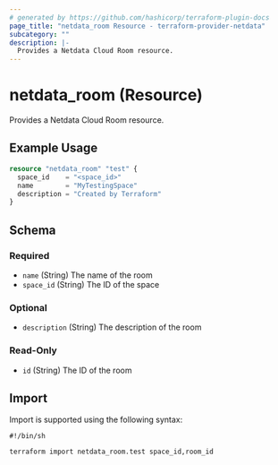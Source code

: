 ```yaml
---
# generated by https://github.com/hashicorp/terraform-plugin-docs
page_title: "netdata_room Resource - terraform-provider-netdata"
subcategory: ""
description: |-
  Provides a Netdata Cloud Room resource.
---
```


# netdata_room (Resource)

Provides a Netdata Cloud Room resource.

## Example Usage

```terraform
resource "netdata_room" "test" {
  space_id    = "<space_id>"
  name        = "MyTestingSpace"
  description = "Created by Terraform"
}
```

<!-- schema generated by tfplugindocs -->
## Schema

### Required

- `name` (String) The name of the room
- `space_id` (String) The ID of the space

### Optional

- `description` (String) The description of the room

### Read-Only

- `id` (String) The ID of the room

## Import

Import is supported using the following syntax:

```shell
#!/bin/sh

terraform import netdata_room.test space_id,room_id
```
